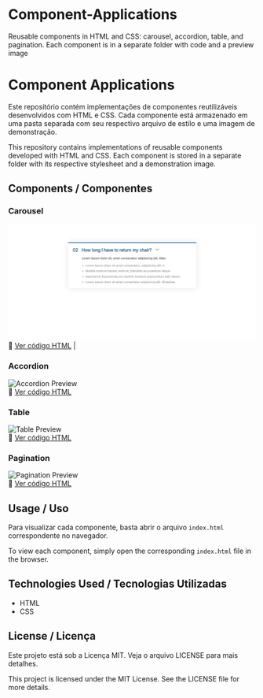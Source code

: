 # Component-Applications
Reusable components in HTML and CSS: carousel, accordion, table, and pagination. Each component is in a separate folder with code and a preview image

# Component Applications

Este repositório contém implementações de componentes reutilizáveis desenvolvidos com HTML e CSS. Cada componente está armazenado em uma pasta separada com seu respectivo arquivo de estilo e uma imagem de demonstração.

This repository contains implementations of reusable components developed with HTML and CSS. Each component is stored in a separate folder with its respective stylesheet and a demonstration image.

## Components / Componentes

### Carousel  
![Carousel Preview](component-applications/accordion/screenshot.jpg)  
🔗 [Ver código HTML](carousel/carousel.html) |

### Accordion  
![Accordion Preview](accordion/screenshot.jpg)  
🔗 [Ver código HTML](accordion/index.html)

### Table  
![Table Preview](table/screenshot.jpg)  
🔗 [Ver código HTML](table/table.html) 

### Pagination  
![Pagination Preview](pagination/screenshot.jpg)  
🔗 [Ver código HTML](pagination/pagination.html) 

## Usage / Uso

Para visualizar cada componente, basta abrir o arquivo `index.html` correspondente no navegador.

To view each component, simply open the corresponding `index.html` file in the browser.

## Technologies Used / Tecnologias Utilizadas
- HTML
- CSS

## License / Licença  
Este projeto está sob a Licença MIT. Veja o arquivo LICENSE para mais detalhes.  

This project is licensed under the MIT License. See the LICENSE file for more details.
